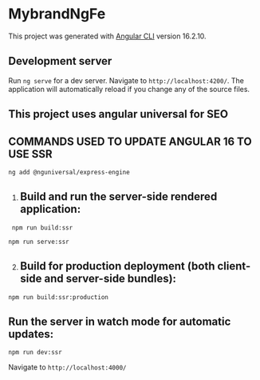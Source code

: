 # MybrandNgFe

This project was generated with [Angular CLI](https://github.com/angular/angular-cli) version 16.2.10.

## Development server

Run `ng serve` for a dev server. Navigate to `http://localhost:4200/`. The application will automatically reload if you change any of the source files.


## This project uses angular universal for SEO

## COMMANDS USED TO UPDATE ANGULAR 16 TO USE SSR

`` ng add @nguniversal/express-engine ``

1. ## Build and run the server-side rendered application:

 ``  npm run build:ssr ``

  `` npm run serve:ssr ``

2. ## Build for production deployment (both client-side and server-side bundles):

`` npm run build:ssr:production ``

## Run the server in watch mode for automatic updates:

`` npm run dev:ssr ``


Navigate to  `` http://localhost:4000/ ``
